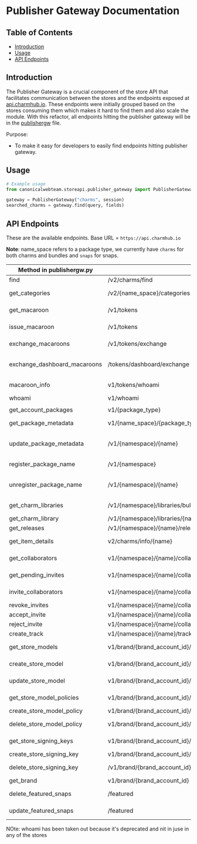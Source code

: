 
# Publisher Gateway Documentation

## Table of Contents
- [Introduction](#introduction)
- [Usage](#usage)
- [API Endpoints](#api-endpoints)

## Introduction

The Publisher Gateway is a crucial component of the store API that facilitates communication between the stores and the endpoints exposed at [api.charmhub.io](https://api.charmhub.io/docs). These endpoints were initially grouped based on the stores consuming them which makes it hard to find them and also scale the module. With this refactor, all endpoints hitting the publisher gateway will be in the [publishergw](./publishergw.py) file.

Purpose:
- To make it easy for developers to easily find endpoints hitting publisher gateway.

## Usage

```python
# Example usage
from canonicalwebteam.storeapi.publisher_gateway import PublisherGateway

gateway = PublisherGateway("charms", session)
searched_charms = gateway.find(query, fields)
```

## API Endpoints
These are the available endpoints.
Base URL = `https://api.charmhub.io`

**Note**: name_space refers to a package type, we currently have `charms` for both charms and bundles and `snaps` for snaps.


| Method in publishergw.py | API endpoint | Methods |Docs Link  |
|----------|----------|----------|-------------------|
| find   | /v2/charms/find   | GET     |[find](https://api.snapcraft.io/docs/charms.html#charm_find)|
| get_categories   | /v2/{name_space}/categories     | GET     |  [get categories]()    |
| get_macaroon   | /v1/tokens     | GET     | [get macaroon](https://api.charmhub.io/docs/default.html#get_macaroon)     | 
| issue_macaroon   | /v1/tokens     | POST     | [issue macaroon](https://api.charmhub.io/docs/default.html#issue_macaroon)     | 
| exchange_macaroons   | /v1/tokens/exchange     | POST     | [exchange macaroon](https://api.charmhub.io/docs/default.html#exchange_macaroons)     | 
| exchange_dashboard_macaroons    | /tokens/dashboard/exchange     | POST     | [exchange dashboard macaroon](https://api.charmhub.io/docs/default.html#exchange_dashboard_macaroons)     | 
| macaroon_info   | v1/tokens/whoami     | GET     | [macaroon info](https://api.charmhub.io/docs/default.html#macaroon_info)     | 
| whoami    | v1/whoami     | GET     | [whoami](https://api.charmhub.io/v1/whoami)     | 
|    |      |      |      | 
| get_account_packages  |v1/{package_type}     | GET     |      |
| get_package_metadata   | v1/{name_space}/{package_type}     | GET     | [get package metadata](https://api.charmhub.io/docs/default.html#package_metadata)     |
| update_package_metadata  | /v1/{namespace}/{name}     | PATCH     | [update package metadata](https://api.charmhub.io/docs/default.html#update_package_metadata)     |
| register_package_name   | /v1/{namespace}    | POST     | [register name](https://api.charmhub.io/docs/default.html#register_name) |
| unregister_package_name  | /v1/{namespace}/{name}     | DELETE     | [unregister package name](https://api.charmhub.io/docs/default.html#unregister_package)     |
| get_charm_libraries   |  /v1/{namespace}/libraries/bulk     | POST     | [fetch libraries](https://api.charmhub.io/docs/libraries.html#fetch_libraries)     | 
| get_charm_library   | /v1/{namespace}/libraries/{name}/{library_id}     | GET     | [fetch library](https://api.charmhub.io/docs/libraries.html#fetch_library)    | 
| get_releases   | /v1/{namespace}/{name}/releases     | GET     | [list releases](https://api.charmhub.io/docs/default.html#list_releases)     |
| get_item_details   |  v2/charms/info/{name}     | GET     | [get item details](https://api.snapcraft.io/docs/charms.html#charm_info)     |
| get_collaborators   | v1/{namespace}/{name}/collaborators     | GET     | [get collaborators](https://api.charmhub.io/docs/collaborator.html#get_collaborators)     |
| get_pending_invites   | v1/{namespace}/{name}/collaborators/invites/pending     | GET     | [get pending invites](https://api.charmhub.io/docs/collaborator.html#get_pending_invites)     |
| invite_collaborators   | v1/{namespace}/{name}/collaborators/invites     | POST     | [invite collaborators](https://api.charmhub.io/docs/collaborator.html#invite_collaborators)     |
| revoke_invites   | v1/{namespace}/{name}/collaborators/invites/revoke    | POST     | [Data](https://api.charmhub.io/docs/collaborator.html#revoke_invites)    |
| accept_invite   | v1/{namespace}/{name}/collaborators/invites/accept     | POST     | [Data](https://api.charmhub.io/docs/collaborator.html#accept_invite)     |
| reject_invite   | v1/{namespace}/{name}/collaborators/invites/reject     | POST     | [reject invite](https://api.charmhub.io/docs/collaborator.html#reject_invite)     |
| create_track   | v1/{namespace}/{name}/tracks     | POST     | [create track](https://api.charmhub.io/docs/default.html#create_tracks)     |
| get_store_models  | v1/brand/{brand_account_id}/model     | GET     | [get store models](https://api.charmhub.io/docs/model-service-admin.html#read_models)     |
| create_store_model   | v1/brand/{brand_account_id}/model     | POST     | [create store model](https://api.charmhub.io/docs/model-service-admin.html#create_model)     |
| update_store_model   | v1/brand/{brand_account_id}/model/{model_name}     | PATCH     | [update model](https://api.charmhub.io/docs/model-service-admin.html#update_model)     |
| get_store_model_policies   | v1/brand/{brand_account_id}/model/{model_name}/serial_policy     | GET     | [get model policies](https://api.charmhub.io/docs/model-service-admin.html#read_serial_policies)     |
| create_store_model_policy   | v1/brand/{brand_account_id}/model/{model_name}/serial_policy     | POST     | [Data](https://api.charmhub.io/docs/model-service-admin.html#create_serial_policy)   |
| delete_store_model_policy   | v1/brand/{brand_account_id}/model/{model_name}/serial_policy/{serial_policy_rev}     | DELETE     | [delete model policy](https://api.charmhub.io/docs/model-service-admin.html#delete_serial_policy)     |
| get_store_signing_keys   | v1/brand/{brand_account_id}/signing_key     | GET     | [read signing keys](https://api.charmhub.io/docs/model-service-admin.html#read_signing_keys)     |
| create_store_signing_key   |   v1/brand/{brand_account_id}/signing_key   | POST     | [Data](https://api.charmhub.io/docs/model-service-admin.html#create_signing_key)     |
| delete_store_signing_key   | /v1/brand/{brand_account_id}/signing_key/{signing_key_sha3_384}     | DELETE     | [delete signing key](https://api.charmhub.io/docs/model-service-admin.html#delete_signing_key)     |
| get_brand   | v1/brand/{brand_account_id}     | GET     | [get brand](https://api.charmhub.io/docs/model-service-admin.html#read_brand)     |
| delete_featured_snaps  | /featured     | DELETE     | [delete featured](https://docs.google.com/document/d/1UAybxuZyErh3ayqb4nzL3T4BbvMtnmKKEPu-ixcCj_8)     |
| update_featured_snaps   | /featured     | PUT     | [update featured](https://docs.google.com/document/d/1UAybxuZyErh3ayqb4nzL3T4BbvMtnmKKEPu-ixcCj_8)     | 



NOte: whoami has been taken out because it's deprecated and nit in juse in any of the stores